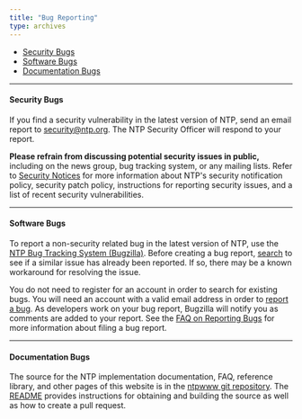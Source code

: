 ```yaml
---
title: "Bug Reporting"
type: archives
---
```


* [Security Bugs](#security-bugs)
* [Software Bugs](#software-bugs)
* [Documentation Bugs](#documentation-bugs)

* * *

#### Security Bugs

If you find a security vulnerability in the latest version of NTP, send an email report to [security@ntp.org](mailto:security@ntp.org). The NTP Security Officer will respond to your report.

**Please refrain from discussing potential security issues in public,** including on the news group, bug tracking system, or any mailing lists. Refer to [Security Notices](/support/securitynotice/) for more information about NTP's security notification policy, security patch policy, instructions for reporting security issues, and a list of recent security vulnerabilities.

* * *

#### Software Bugs

To report a non-security related bug in the latest version of NTP, use the [NTP Bug Tracking System (Bugzilla)](https://bugs.ntp.org/). Before creating a bug report, [search](https://bugs.ntp.org/query.cgi) to see if a similar issue has already been reported. If so, there may be a known workaround for resolving the issue.

You do not need to register for an account in order to search for existing bugs. You will need an account with a valid email address in order to [report a bug](https://bugs.ntp.org/enter_bug.cgi). As developers work on your bug report, Bugzilla will notify you as comments are added to your report. See the [FAQ on Reporting Bugs](/ntpfaq/ntp-s-trbl-bug-reports/) for more information about filing a bug report.

* * *

#### Documentation Bugs

The source for the NTP implementation documentation, FAQ, reference library, and other pages of this website is in the [ntpwww git repository](https://bitbucket.nwtime.org/projects/WEBSITES/repos/ntpwww/browse). The [README](https://bitbucket.nwtime.org/projects/WEBSITES/repos/ntpwww/browse/README.md) provides instructions for obtaining and building the source as well as how to create a pull request.


